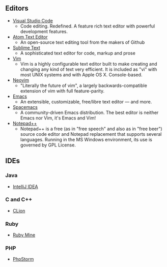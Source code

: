 ## Editors

 - [Visual Studio Code](https://code.visualstudio.com/)
   - Code editing. Redefined. A feature rich text editor with powerful development features.
 - [Atom Text Editor](https://atom.io/)
   - An open-source text editing tool from the makers of Github
- [Sublime Text](https://www.sublimetext.com/)
   - A sophisticated text editor for code, markup and prose
- [Vim](http://www.vim.org/)
   - Vim is a highly configurable text editor built to make creating and changing any kind of text very efficient. It is included as "vi" with most UNIX systems and with Apple OS X. Console-based.
- [Neovim](https://neovim.io/)
   - "Literally the future of vim", a largely backwards-compatible extension of vim with full feature-parity.
- [Emacs](https://www.gnu.org/software/emacs/)
   - An extensible, customizable, free/libre text editor — and more.
- [Spacemacs](http://spacemacs.org)
   - A community-driven Emacs distribution. The best editor is neither Emacs nor Vim, it's Emacs and Vim!
- [Notepad++](https://notepad-plus-plus.org/)
   - Notepad++ is a free (as in "free speech" and also as in "free beer") source code editor and Notepad replacement that supports several languages. Running in the MS Windows environment, its use is governed by GPL License.

## IDEs

### Java

  - [IntelliJ IDEA](https://www.jetbrains.com/idea/)

### C and C++

 - [CLion](https://www.jetbrains.com/clion/)

### Ruby

  - [Ruby Mine](https://www.jetbrains.com/ruby/)

### PHP

  - [PhpStorm](https://www.jetbrains.com/phpstorm/)
